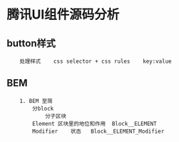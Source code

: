#   腾讯UI组件源码分析

##  button样式
        处理样式    css selector + css rules    key:value

##  BEM
        1. BEM 至简
            分block
                分子区块
            Element 区块里的地位和作用  Block__ELEMENT
            Modifier    状态   Block__ELEMENT_Modifier